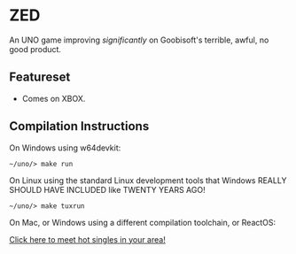 # ZED

An UNO game improving *significantly* on Goobisoft's terrible, awful, no good product.

## Featureset

- Comes on XBOX.

## Compilation Instructions

On Windows using w64devkit:

```
~/uno/> make run
```

On Linux using the standard Linux development tools that Windows REALLY SHOULD HAVE INCLUDED like TWENTY YEARS AGO!

```
~/uno/> make tuxrun
```

On Mac, or Windows using a different compilation toolchain, or ReactOS:

[Click here to meet hot singles in your area!](https://www.virtualbox.org/wiki/Downloads)